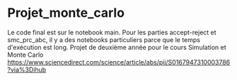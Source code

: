# Projet_monte_carlo
Le code final est sur le notebook main.
Pour les parties accept-reject et smc_prc_abc, il y a des notebooks particuliers parce que le temps d'exécution est long.
Projet de deuxième année pour le cours Simulation et Monte Carlo
https://www.sciencedirect.com/science/article/abs/pii/S0167947310003786?via%3Dihub
